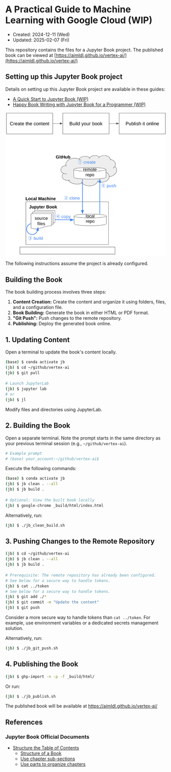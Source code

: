 # A Practical Guide to Machine Learning with Google Cloud (WIP)
* Created: 2024-12-11 (Wed)
* Updated: 2025-02-07 (Fri)

This repository contains the files for a Jupyter Book project. The published book can be viewed at [https://aimldl.github.io/vertex-ai/](https://aimldl.github.io/vertex-ai/)

## Setting up this Jupyter Book project
Details on setting up this Jupyter Book project are available in these guides:
- [A Quick Start to Jupyter Book (WIP)](https://docs.google.com/document/d/1PXdBtuoIniWVbuAqwCFzM44fuYRyVbnd84CvRVcIA3M/edit?tab=t.0#heading=h.nghxr9spi7kt)
- [Happy Book Writing with Jupyter Book for a Programmer (WIP)](https://docs.google.com/document/d/1XQWcRHX990Od6lShArrVzlKUOTdtHs3uFVqvJEp8rqM/edit?tab=t.0)

<img src="img/jupyter_book-entire_process.png">

The following instructions assume the project is already configured.

## Building the Book

The book building process involves three steps:

1. **Content Creation:** Create the content and organize it using folders, files, and a configuration file.
2. **Book Building:** Generate the book in either HTML or PDF format.
3. **"Git Push":** Push changes to the remote repository.
4. **Publishing:** Deploy the generated book online.

## 1. Updating Content
Open a terminal to update the book's content locally.

```bash
(base) $ conda activate jb
(jb) $ cd ~/github/vertex-ai
(jb) $ git pull

# Launch JupyterLab
(jb) $ jupyter lab
# or
(jb) $ jl
```

Modify files and directories using JupyterLab.

## 2. Building the Book
Open a separate terminal. Note the prompt starts in the same directory as your previous terminal session (e.g., `~/github/vertex-ai`).
```bash
# Example prompt
# (base) your_account:~/github/vertex-ai$ 
```
Execute the following commands:
```bash
(base) $ conda activate jb
(jb) $ jb clean . --all
(jb) $ jb build .

# Optional: View the built book locally
(jb) $ google-chrome _build/html/index.html
```

Alternatively, run:
```bash
(jb) $ ./jb_clean_build.sh
```

## 3. Pushing Changes to the Remote Repository
```bash
(jb) $ cd ~/github/vertex-ai
(jb) $ jb clean . --all
(jb) $ jb build .

# Prerequisite: The remote repository has already been configured.
# See below for a secure way to handle tokens.
(jb) $ cat ../token
# See below for a secure way to handle tokens.
(jb) $ git add ./*
(jb) $ git commit -m "Update the content"
(jb) $ git push
```
Consider a more secure way to handle tokens than `cat ../token`. For example, use environment variables or a dedicated secrets management solution.

Alternatively, run:
```bash
(jb) $ ./jb_git_push.sh
```

## 4. Publishing the Book

```bash
(jb) $ ghp-import -n -p -f _build/html/
```
Or run:
```bash
(jb) $ ./jb_publish.sh
```

The published book will be available at https://aimldl.github.io/vertex-ai/

## References
### Jupyter Book Official Documents
* [Structure the Table of Contents](https://jupyterbook.org/en/stable/structure/toc.html)
  - [Structure of a Book](https://jupyterbook.org/en/stable/structure/toc.html#structure-of-a-book)
  - [Use chapter sub-sections](https://jupyterbook.org/en/stable/structure/toc.html#use-chapter-sub-sections)
  - [Use parts to organize chapters](https://jupyterbook.org/en/stable/structure/toc.html#use-parts-to-organize-chapters)
